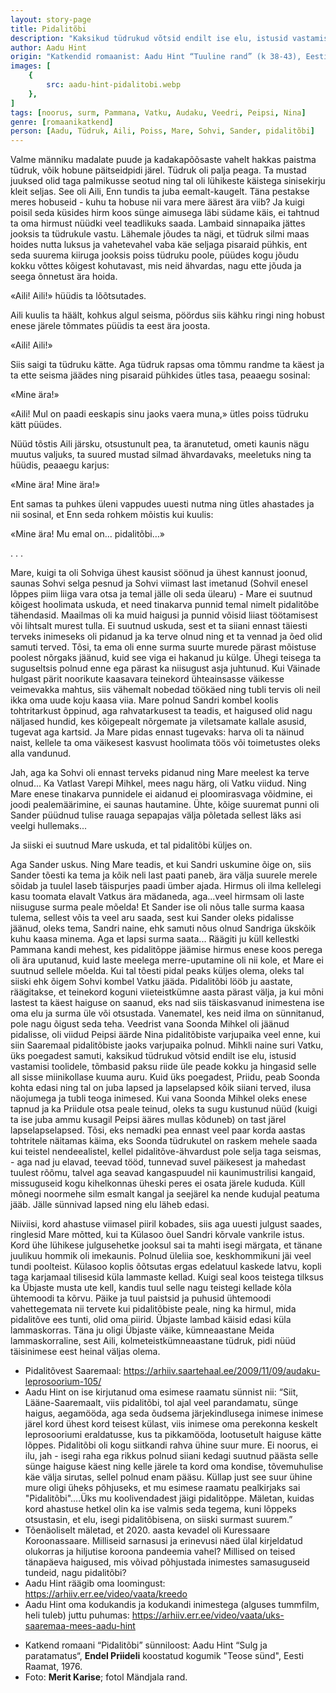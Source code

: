```yaml
---
layout: story-page
title: Pidalitõbi
description: "Kaksikud tüdrukud võtsid endilt ise elu, istusid vastamisi toolidele, tõmbasid paksu riide üle peade kokku ja hingasid selle all sisse miinikollase kuuma auru."
author: Aadu Hint
origin: "Katkendid romaanist: Aadu Hint “Tuuline rand” (k 38-43), Eesti Raamat, Tallinn, 1996."
images: [
    {
        src: aadu-hint-pidalitobi.webp
    },
]
tags: [noorus, surm, Pammana, Vatku, Audaku, Veedri, Peipsi, Nina]
genre: [romaanikatkend]
person: [Aadu, Tüdruk, Aili, Poiss, Mare, Sohvi, Sander, pidalitõbi]
---
```


<!-- jõudma ilmuma keerduma vedelema vaatama -->

<!-- # {{$doc.title}} -->

Valme männiku madalate puude ja kadakapõõsaste vahelt hakkas paistma tüdruk, võik hobune päitseidpidi järel. Tüdruk oli palja peaga. Ta mustad juuksed olid taga palmikusse seotud ning tal oli lühikeste käistega sinisekirju kleit seljas. See oli Aili, Enn tundis ta juba eemalt-kaugelt. Täna pestakse meres hobuseid - kuhu ta hobuse nii vara mere äärest ära viib? Ja kuigi poisil seda küsides hirm koos sünge aimusega läbi südame käis, ei tahtnud ta oma hirmust nüüdki veel teadlikuks saada. Lambaid sinnapaika jättes jooksis ta tüdrukule vastu. Lähemale jõudes ta nägi, et tüdruk silmi maas hoides nutta luksus ja vahetevahel vaba käe seljaga pisaraid pühkis, ent seda suurema kiiruga jooksis poiss tüdruku poole, püüdes kogu jõudu kokku võttes kõigest kohutavast, mis neid ähvardas, nagu ette jõuda ja seega õnnetust ära hoida.

«Aili! Aili!» hüüdis ta lõõtsutades.

Aili kuulis ta häält, kohkus algul seisma, pöördus siis kähku ringi ning hobust enese järele tõmmates püüdis ta eest ära joosta.

«Aili! Aili!»

Siis saigi ta tüdruku kätte. Aga tüdruk rapsas oma tõmmu randme ta käest ja ta ette seisma jäädes ning pisaraid pühkides ütles tasa, peaaegu sosinal:

«Mine ära!»

«Aili! Mul on paadi eeskapis sinu jaoks vaera muna,» ütles poiss tüdruku kätt püüdes.

Nüüd tõstis Aili järsku, otsustunult pea, ta äranutetud, ometi kaunis nägu muutus valjuks, ta suured mustad silmad ähvardavaks, meeletuks ning ta hüüdis, peaaegu karjus:

«Mine ära! Mine ära!»

Ent samas ta puhkes üleni vappudes uuesti nutma ning ütles ahastades ja nii sosinal, et Enn seda rohkem mõistis kui kuulis:

«Mine ära! Mu emal on... pidalitõbi…»

. . .

Mare, kuigi ta oli Sohviga ühest kausist söönud ja ühest kannust joonud, saunas Sohvi selga pesnud ja Sohvi viimast last imetanud (Sohvil enesel lõppes piim liiga vara otsa ja temal jälle oli seda ülearu) - Mare ei suutnud kõigest hoolimata uskuda, et need tinakarva punnid temal nimelt pidalitõbe tähendasid. Maailmas oli ka muid haigusi ja punnid võisid liiast töötamisest või lihtsalt murest tulla. Ei suutnud uskuda, sest et ta siiani ennast täiesti terveks inimeseks oli pidanud ja ka terve olnud ning et ta vennad ja õed olid samuti terved. Tõsi, ta ema oli enne surma suurte murede pärast mõistuse poolest nõrgaks jäänud, kuid see viga ei hakanud ju külge. Ühegi teisega ta suguseltsis polnud enne ega pärast ka niisugust asja juhtunud. Kui Väinade hulgast pärit noorikute kaasavara teinekord ühteainsasse väikesse veimevakka mahtus, siis vähemalt nobedad töökäed ning tubli tervis oli neil ikka oma uude koju kaasa viia. Mare polnud Sandri kombel koolis tohtritarkust õppinud, aga rahvatarkusest ta teadis, et haigused olid nagu näljased hundid, kes kõigepealt nõrgemate ja viletsamate kallale asusid, tugevat aga kartsid. Ja Mare pidas ennast tugevaks: harva oli ta näinud naist, kellele ta oma väikesest kasvust hoolimata töös või toimetustes oleks alla vandunud.

Jah, aga ka Sohvi oli ennast terveks pidanud ning Mare meelest ka terve olnud... Ka Vatlast Varepi Mihkel, mees nagu härg, oli Vatku viidud. Ning Mare enese tinakarva punnidele ei aidanud ei ploomirasvaga võidmine, ei joodi pealemäärimine, ei saunas hautamine. Ühte, kõige suuremat punni oli Sander püüdnud tulise rauaga sepapajas välja põletada sellest läks asi veelgi hullemaks...

Ja siiski ei suutnud Mare uskuda, et tal pidalitõbi küljes on.

Aga Sander uskus. Ning Mare teadis, et kui Sandri uskumine õige on, siis Sander tõesti ka tema ja kõik neli last paati paneb, ära välja suurele merele sõidab ja tuulel laseb täispurjes paadi ümber ajada. Hirmus oli ilma kellelegi kasu toomata elavalt Vatkus ära mädaneda, aga...veel hirmsam oli laste niisuguse surma peale mõelda! Et Sander ise oli nõus talle surma kaasa tulema, sellest võis ta veel aru saada, sest kui Sander oleks pidalisse jäänud, oleks tema, Sandri naine, ehk samuti nõus olnud Sandriga ükskõik kuhu kaasa minema. Aga et lapsi surma saata... Räägiti ju küll kellestki Pammana kandi mehest, kes pidalitõppe jäämise hirmus enese koos perega oli ära uputanud, kuid laste meelega merre-uputamine oli nii kole, et Mare ei suutnud sellele mõelda. Kui tal tõesti pidal peaks küljes olema, oleks tal siiski ehk õigem Sohvi kombel Vatku jääda. Pidalitõbi lööb ju aastate, räägitakse, et teinekord koguni viieteistkümne aasta pärast välja, ja kui mõni lastest ta käest haiguse on saanud, eks nad siis täiskasvanud inimestena ise oma elu ja surma üle või otsustada. Vanematel, kes neid ilma on sünnitanud, pole nagu õigust seda teha. Veedrist vana Soonda Mihkel oli jäänud pidalisse, oli viidud Peipsi äärde Nina pidalitõbiste varjupaika veel enne, kui siin Saaremaal pidalitõbiste jaoks varjupaika polnud. Mihkli naine suri Vatku, üks poegadest samuti, kaksikud tüdrukud võtsid endilt ise elu, istusid vastamisi toolidele, tõmbasid paksu riide üle peade kokku ja hingasid selle all sisse miinikollase kuuma auru. Kuid üks poegadest, Priidu, peab Soonda kohta edasi ning tal on juba lapsed ja lapselapsed kõik siiani terved, ilusa näojumega ja tubli teoga inimesed. Kui vana Soonda Mihkel oleks enese tapnud ja ka Priidule otsa peale teinud, oleks ta sugu kustunud nüüd (kuigi ta ise juba ammu kusagil Peipsi ääres mullas kõduneb) on tast järel lapselapselapsed. Tõsi, eks nemadki pea ennast veel paar korda aastas tohtritele näitamas käima, eks Soonda tüdrukutel on raskem mehele saada kui teistel nendeealistel, kellel pidalitõve-ähvardust pole selja taga seismas, - aga nad ju elavad, teevad tööd, tunnevad suvel päikesest ja mahedast tuulest rõõmu, talvel aga seavad kangaspuudel nii kaunimustrilisi kangaid, missuguseid kogu kihelkonnas üheski peres ei osata järele kududa. Küll mõnegi noormehe silm esmalt kangal ja seejärel ka nende kudujal peatuma jääb. Jälle sünnivad lapsed ning elu läheb edasi.

Niiviisi, kord ahastuse viimasel piiril kobades, siis aga uuesti julgust saades, ringlesid Mare mõtted, kui ta Külasoo õuel Sandri kõrvale vankrile istus. Kord ühe lühikese julgusehetke jooksul sai ta mahti isegi märgata, et tänane juulikuu hommik oli imekaunis. Polnud üleliia soe, keskhommikuni jäi veel tundi poolteist. Külasoo koplis õõtsutas ergas edelatuul kaskede latvu, kopli taga karjamaal tilisesid küla lammaste kellad. Kuigi seal koos teistega tilksus ka Übjaste musta ute kell, kandis tuul selle nagu teistegi kellade kõla ühtemoodi ta kõrvu. Päike ja tuul paistsid ja puhusid ühtemoodi vahettegemata nii tervete kui pidalitõbiste peale, ning ka hirmul, mida pidalitõve ees tunti, olid oma piirid. Übjaste lambad käisid edasi küla lammaskorras. Täna ju oligi Übjaste väike, kümneaastane Meida lammaskorraline, sest Aili, kolmeteistkümneaastane tüdruk, pidi nüüd täisinimese eest heinal väljas olema. 

<!-- Saaremaal kasvanud ja õppinud kirjanik ja ühiskonnategelane -->






<story-author :author="author" :origin="origin"></story-author>

<!-- <story-dictionary :terms="dictionary"></story-dictionary> -->



<details-wrapper summary="Mis mõtted tekkisid?">

- Pidalitõvest Saaremaal: https://arhiiv.saartehaal.ee/2009/11/09/audaku-leprosoorium-105/
- Aadu Hint on ise kirjutanud oma esimese raamatu sünnist nii: “Siit, Lääne-Saaremaalt, viis pidalitõbi, tol ajal veel parandamatu, sünge haigus, aegamööda, aga seda õudsema järjekindlusega inimese inimese järel kord ühest kord teisest külast, viis inimese oma perekonna keskelt leprosooriumi eraldatusse, kus ta pikkamööda, lootusetult haiguse kätte lõppes. Pidalitõbi oli kogu siitkandi rahva ühine suur mure. Ei noorus, ei ilu, jah -  isegi raha ega rikkus polnud siiani kedagi suutnud päästa selle sünge haiguse käest ning kelle järele ta kord oma kondise, tõvemuhulise käe välja sirutas, sellel polnud enam pääsu. Küllap just see suur ühine mure oligi üheks põhjuseks, et mu esimese raamatu pealkirjaks sai "Pidalitõbi"....Üks mu koolivendadest jäigi pidalitõppe. Mäletan, kuidas kord ahastuse hetkel olin ka ise valmis seda tegema, kuni lõppeks otsustasin, et elu, isegi pidalitõbisena, on siiski surmast suurem.”
- Tõenäoliselt mäletad, et 2020. aasta kevadel oli Kuressaare Koroonassaare. Milliseid sarnasusi ja erinevusi näed ülal kirjeldatud olukorras ja hiljutise koroona pandeemia vahel? Millised on teised tänapäeva haigused, mis võivad põhjustada inimestes samasuguseid tundeid, nagu pidalitõbi?
- Aadu Hint räägib oma loomingust: https://arhiiv.err.ee/video/vaata/kreedo
- Aadu Hint oma kodukandis ja kodukandi inimestega (alguses tummfilm, heli tuleb) juttu puhumas: https://arhiiv.err.ee/video/vaata/uks-saaremaa-mees-aadu-hint

</details-wrapper>


<details-wrapper summary="Allikad" class="text-sm" icon="icon-park-outline:document-folder">


- Katkend romaani “Pidalitõbi” sünniloost: Aadu Hint “Sulg ja paratamatus“, **Endel Priideli** koostatud kogumik "Teose sünd", Eesti Raamat, 1976. 
- Foto: **Merit Karise**; fotol Mändjala rand.

</details-wrapper>

